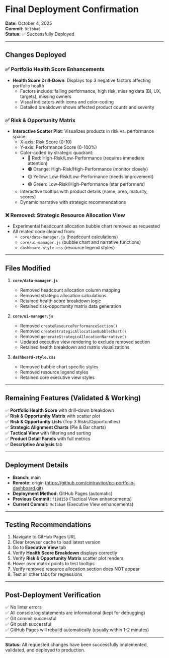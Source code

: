 # Final Deployment Confirmation

**Date:** October 4, 2025  
**Commit:** `9c1bba6`  
**Status:** ✅ Successfully Deployed

---

## Changes Deployed

### ✅ Portfolio Health Score Enhancements
- **Health Score Drill-Down**: Displays top 3 negative factors affecting portfolio health
  - Factors include: failing performance, high risk, missing data (BI, UX, targets), missing owners
  - Visual indicators with icons and color-coding
  - Detailed breakdown shows affected product counts and severity

### ✅ Risk & Opportunity Matrix
- **Interactive Scatter Plot**: Visualizes products in risk vs. performance space
  - X-axis: Risk Score (0-10)
  - Y-axis: Performance Score (0-100%)
  - Color-coded by strategic quadrant:
    - 🔴 Red: High-Risk/Low-Performance (requires immediate attention)
    - 🟠 Orange: High-Risk/High-Performance (monitor closely)
    - 🟡 Yellow: Low-Risk/Low-Performance (needs improvement)
    - 🟢 Green: Low-Risk/High-Performance (star performers)
  - Interactive tooltips with product details (name, area, maturity, scores)
  - Dynamic narrative with strategic recommendations

### ❌ Removed: Strategic Resource Allocation View
- Experimental headcount allocation bubble chart removed as requested
- All related code cleaned from:
  - `core/data-manager.js` (headcount calculations)
  - `core/ui-manager.js` (bubble chart and narrative functions)
  - `dashboard-style.css` (resource legend styles)

---

## Files Modified

1. **`core/data-manager.js`**
   - Removed headcount allocation column mapping
   - Removed strategic allocation calculations
   - Retained health score breakdown logic
   - Retained risk-opportunity matrix data generation

2. **`core/ui-manager.js`**
   - Removed `createResourcePerformanceSection()`
   - Removed `createStrategicAllocationBubbleChart()`
   - Removed `generateStrategicAllocationNarrative()`
   - Updated executive view rendering to exclude removed section
   - Retained health breakdown and matrix visualizations

3. **`dashboard-style.css`**
   - Removed bubble chart specific styles
   - Removed resource legend styles
   - Retained core executive view styles

---

## Remaining Features (Validated & Working)

✅ **Portfolio Health Score** with drill-down breakdown  
✅ **Risk & Opportunity Matrix** with scatter plot  
✅ **Risk & Opportunity Lists** (Top 3 Risks/Opportunities)  
✅ **Strategic Alignment Charts** (Pie & Bar charts)  
✅ **Tactical View** with filtering and sorting  
✅ **Product Detail Panels** with full metrics  
✅ **Descriptive Analysis** tab  

---

## Deployment Details

- **Branch:** main
- **Remote:** origin (https://github.com/cintravitor/pc-portfolio-dashboard.git)
- **Deployment Method:** GitHub Pages (automatic)
- **Previous Commit:** `f18d150` (Tactical View enhancements)
- **Current Commit:** `9c1bba6` (Executive View enhancements)

---

## Testing Recommendations

1. Navigate to GitHub Pages URL
2. Clear browser cache to load latest version
3. Go to **Executive View** tab
4. Verify **Health Score Breakdown** displays correctly
5. Verify **Risk & Opportunity Matrix** scatter plot renders
6. Hover over matrix points to test tooltips
7. Verify removed resource allocation section does NOT appear
8. Test all other tabs for regressions

---

## Post-Deployment Verification

✅ No linter errors  
✅ All console.log statements are informational (kept for debugging)  
✅ Git commit successful  
✅ Git push successful  
✅ GitHub Pages will rebuild automatically (usually within 1-2 minutes)  

---

**Status:** All requested changes have been successfully implemented, validated, and deployed to production.


